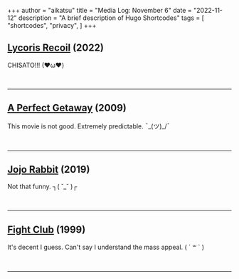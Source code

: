 +++
author = "aikatsu"
title = "Media Log: November 6"
date = "2022-11-12"
description = "A brief description of Hugo Shortcodes"
tags = [
    "shortcodes",
    "privacy",
]
+++

## [Lycoris Recoil](https://anidb.net/anime/17097) (2022)
<!--more-->
CHISATO!!!
(❤ω❤)

<br>

---

## [A Perfect Getaway](https://www.imdb.com/title/tt0971209/) (2009)
This movie is not good. Extremely predictable.
¯\_(ツ)_/¯

<br>

---

## [Jojo Rabbit](https://www.imdb.com/title/tt2584384/) (2019)
Not that funny.
┐( ˘_˘ )┌

<br>

---

## [Fight Club](https://www.imdb.com/title/tt0137523/) (1999)
It's decent I guess. Can't say I understand the mass appeal.
( ´ ꒳ ` )

<br>

---

<br>


